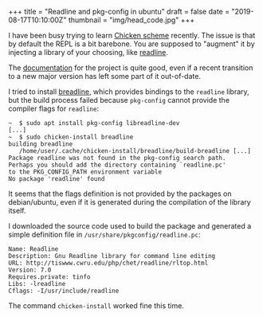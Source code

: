 +++
title = "Readline and pkg-config in ubuntu"
draft = false
date = "2019-08-17T10:10:00Z"
thumbnail = "img/head_code.jpg"
+++

I have been busy trying to learn [Chicken scheme](https://www.call-cc.org/) recently. 
The issue is that by default the REPL is a bit barebone. You are supposed to "augment" it 
by injecting a library of your choosing, like [readline](https://en.wikipedia.org/wiki/GNU_Readline).

The [documentation](https://wiki.call-cc.org/man/5/Getting%20started) for the project is quite good, 
even if a recent transition to a new major version has left some part of it out-of-date. 

I tried to install [breadline](http://wiki.call-cc.org/eggref/5/breadline), which provides bindings to
the `readline` library, but the build process failed because `pkg-config` cannot provide the compiler flags
for `readline`:

```
~  $ sudo apt install pkg-config libreadline-dev
[...]
~  $ sudo chicken-install breadline                                         
building breadline                                                                                         
   /home/user/.cache/chicken-install/breadline/build-breadline [...]
Package readline was not found in the pkg-config search path.                              
Perhaps you should add the directory containing `readline.pc'                                                                            
to the PKG_CONFIG_PATH environment variable                                                 
No package 'readline' found                                      
```

It seems that the flags definition is not provided by the packages on debian/ubuntu, even if it is generated during
the compilation of the library itself.

I downloaded the source code used to build the package and generated a simple definition file in `/usr/share/pkgconfig/readline.pc`:

```
Name: Readline
Description: Gnu Readline library for command line editing
URL: http://tiswww.cwru.edu/php/chet/readline/rltop.html
Version: 7.0
Requires.private: tinfo
Libs: -lreadline
Cflags: -I/usr/include/readline
```

The command `chicken-install` worked fine this time.
